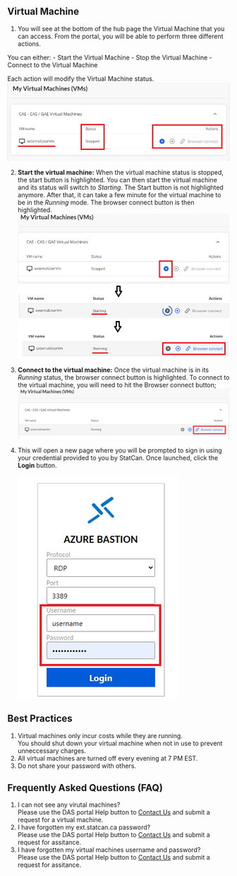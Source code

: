 ## Virtual Machine

1. You will see at the bottom of the hub page the Virtual Machine that you can access.
From the portal, you will be able to perform three different actions. 

You can either:
    - Start the Virtual Machine
    - Stop the Virtual Machine
    - Connect to the Virtual Machine

   Each action will modify the Virtual Machine status.
    ![External VM](images/ExternalVM.png)     

2. **Start the virtual machine:** When the virtual machine status is stopped, the start button is highlighted. You can then start the virtual machine and its status will switch to *Starting*. The Start button is not highlighted anymore.
After that, it can take a few minute for the virtual machine to be in the *Running* mode. 
The browser connect button is then highlighted.
    ![Start VM](images/StartVM.png) 

3. **Connect to the virtual machine:** Once the virtual machine is in its *Running* status, the browser connect button is highlighted. To connect to the virtual machine, you will need to hit the Browser connect button; 
    ![Browser Connect](images/BrowserConnect.png) 
    
4.  This will open a new page where you will be prompted to sign in using your credential provided to you by StatCan. Once launched, click the **Login** button.

    ![Enter VM Credentials](images/EnterCredential.png)


## Best Practices
1. Virtual machines only incur costs while they are running.\
   You should shut down your virtual machine when not in use to prevent unneccessary charges.
2. All virtual machines are turned off every evening at 7 PM EST.
3. Do not share your password with others.

## Frequently Asked Questions (FAQ)
1. I can not see any virutal machines?\
    Please use the DAS portal Help button to [Contact Us](ContactUs.md) and submit a request for a virtual machine.
2. I have forgotten my ext.statcan.ca password?\
    Please use the DAS portal Help button to [Contact Us](ContactUs.md) and submit a request for assitance.
3. I have forgotten my virtual machines username and password?\
    Please use the DAS portal Help button to [Contact Us](ContactUs.md) and submit a request for assitance.

















<!-- ## StatCan external Account (firstname.lastname@ext.statcan.ca)   

1. Using a modern web browser, click the sign-in button:  (add image of sign-in)
    - [https://daaas-portal.prod.cloud.statcan.ca/data-analytics-services/hub](https://daaas-portal.dev.cloud.statcan.ca/data-analytics-services/hub)

Note: First time logging in, you will prompted to change your password.

2. Once signed in, you will be in the hub page. You can go to that page by selecting the arrow next to the user name and select Das Hub as shown here.   

    ![DAS Hub](images/HubPage.png)     

3. You will see at the bottom of the hub page the Virtual Machine that you can access.
From the portal, you will be able to either
    -Start the VM
    -Stop the VM
    -Connect to the VM

    ![DAS Hub](images/StartStopVM.png)     

4. You will need to start your virtual machine and wait for your virtual machines to be in the "running" state. This can take a few minutes. (add image of running start and start button)
5. To connect to the VM, you will need to hit te Browser connect button. This will open a new page where you will be prompted to sign in using your credential provided to you by StatCan. Once launched, click the **Login** button.

    ![DAS Hub](images/BrowserConnect.png) 
    
Best Practices
1. You can stop  your virtual machine when not in use. All virtual machines are turned off every evening at 7 PM EST.
2. Do not share your password with others.


Frequently Asked Quesitons (FAQ)
1. I have forgotten my ext.statcan.ca password?
    Please use the DAS portal Help button to submit a request for assitance (add image)
2. I have forgotten my virtual machines username and password?
    Please use the DAS portal Help button to submit a request for assitance (add image)
 -->
